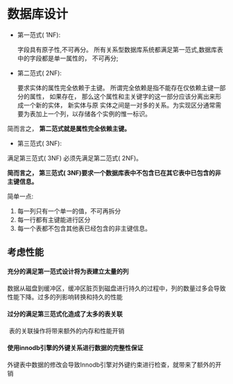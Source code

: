 # 数据库设计

- 第一范式( 1NF):

  字段具有原子性,不可再分。 所有关系型数据库系统都满足第一范式,数据库表中的字段都是单一属性的， 不可再分;

- 第二范式( 2NF):
  
  要求实体的属性完全依赖于主键。 所谓完全依赖是指不能存在仅依赖主键一部分的属性，
如果存在， 那么这个属性和主关键字的这一部分应该分离出来形成一个新的实体， 新实体与原 实体之间是一对多的关系。为实现区分通常需要为表加上一个列，以存储各个实例的惟一标识。 

简而言之， **第二范式就是属性完全依赖主键。**

- 第三范式( 3NF):
  

满足第三范式( 3NF) 必须先满足第二范式( 2NF)。 

  **简而言之， 第三范式( 3NF)要求一个数据库表中不包含已在其它表中已包含的非主键信息。**

简单一点:

1. 每一列只有一个单一的值，不可再拆分
2. 每一行都有主键能进行区分
3. 每一个表都不包含其他表已经包含的非主键信息。

## 考虑性能

#### 充分的满足第一范式设计将为表建立太量的列

​     数据从磁盘到缓冲区，缓冲区脏页到磁盘进行持久的过程中，列的数量过多会导致性能下降。过多的列影响转换和持久的性能

#### 过分的满足第三范式化造成了太多的表关联

​    表的关联操作将带来额外的内存和性能开销

#### 使用innodb引擎的外键关系进行数据的完整性保证

外键表中数据的修改会导致Innodb引擎对外键约束进行检查，就带来了额外的开销